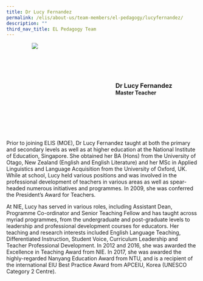 ```yaml
---
title: Dr Lucy Fernandez
permalink: /elis/about-us/team-members/el-pedagogy/lucyfernandez/
description: ""
third_nav_title: EL Pedagogy Team
---
```

<div class="flex">
	<div class="imgCrop">
		<img src="/images/Team%20Members/Lucy_Use%20for%20website.jpg" class="m-0"></div>
		<div class="flex-col">
		<h3 class="m-0"><strong>Dr Lucy Fernandez</strong></h3>
		<strong>Master Teacher</strong>
	</div>
	</div>

<style>
	.m-0 {
		margin: 0 !important;
	}
	.flex {
		display: flex;
		justify-content: center;
		align-items: center; 
		gap: 20px;
		flex-wrap: wrap;
	}
.imgCrop {
    width: 200px !important;
    aspect-ratio: 5/6;
	overflow: hidden;
}
	.flex-col {
		display: flex;
		flex-direction: column;
	}
</style>


		 
Prior to joining ELIS (MOE), Dr Lucy Fernandez taught at both the primary and secondary levels as well as at higher education at the National Institute of Education, Singapore. She obtained her BA (Hons) from the University of Otago, New Zealand (English and English Literature) and her MSc in Applied Linguistics and Language Acquisition from the University of Oxford, UK. While at school, Lucy held various positions and was involved in the professional development of teachers in various areas as well as spear-headed numerous initiatives and programmes. In 2009, she was conferred the President’s Award for Teachers.

At NIE, Lucy has served in various roles, including Assistant Dean, Programme Co-ordinator and Senior Teaching Fellow and has taught across myriad programmes, from the undergraduate and post-graduate levels to leadership and professional development courses for educators. Her teaching and research interests included English Language Teaching, Differentiated Instruction, Student Voice, Curriculum Leadership and Teacher Professional Development. In 2012 and 2016, she was awarded the Excellence in Teaching Award from NIE. In 2017, she was awarded the highly-regarded Nanyang Education Award from NTU, and is a recipient of the international EIU Best Practice Award from APCEIU, Korea (UNESCO Category 2 Centre).